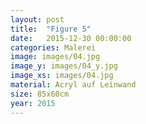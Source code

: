 ```yaml
---
layout: post
title:  "Figure 5"
date:   2015-12-30 00:00:00
categories: Malerei
image: images/04.jpg
image_y: images/04_y.jpg
image_xs: images/04.jpg
material: Acryl auf Leinwand
size: 85x60cm
year: 2015
---
```

